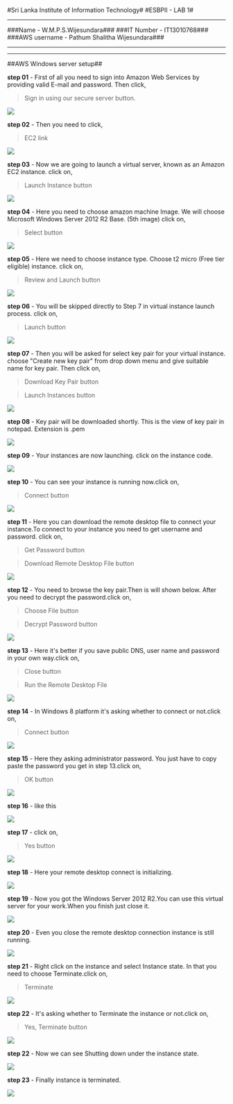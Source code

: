 #Sri Lanka Institute of Information Technology#
#ESBPII - LAB 1#

----------

###Name - W.M.P.S.Wijesundara###
###IT Number - IT13010768###
###AWS username - Pathum Shalitha Wijesundara###

----------

----------

##AWS Windows server setup##



**step 01** - First of all you need to sign into Amazon Web Services by providing valid E-mail and password. Then click, 
> Sign in using our secure server button.

![](http://i.imgur.com/HokIND5.png)




**step 02** - Then you need to click,
> EC2 link

![](http://i.imgur.com/VMDj4oS.png)




**step 03** - Now we are going to launch a virtual server, known as an Amazon EC2 instance. click on,
> Launch Instance button

![](http://i.imgur.com/Yi6XTIS.png)



**step 04** - Here you need to choose amazon machine Image. We will choose Microsoft Windows Server 2012 R2 Base. (5th image) click on,
> Select button

![](http://i.imgur.com/HLODN1w.png)



**step 05** - Here we need to choose instance type. Choose t2 micro (Free tier eligible) instance. click on,
> Review and Launch button

![](http://i.imgur.com/Njz4Ulw.png)




**step 06** - You will be skipped directly to Step 7 in virtual instance launch process. click on,
> Launch button

![](http://i.imgur.com/X92UUId.png)



**step 07** - Then you will be asked for select key pair for your virtual instance. choose "Create new key pair" from drop down menu and give suitable name for key pair. Then click on,
> Download Key Pair button

> Launch Instances button

![](http://i.imgur.com/mMRpKFy.png)



**step 08** - Key pair will be downloaded shortly. This is the view of key pair in notepad. Extension is .pem

![](http://i.imgur.com/6G4O5hT.png)



**step 09** - Your instances are now launching. click on the instance code.


![](http://i.imgur.com/Fmf5rtY.png)




**step 10** - You can see your instance is running now.click on,
> Connect button

![](http://i.imgur.com/43X70Wz.png)




**step 11** - Here you can download the remote desktop file to connect your instance.To connect to your instance you need to get username and password.  click on,
> Get Password button

> Download Remote Desktop File button

![](http://i.imgur.com/gAGKfCW.png)




**step 12** - You need to browse the key pair.Then is will shown below. After you need to decrypt the password.click on,
> Choose File button

> Decrypt Password button

![](http://i.imgur.com/xiGTklx.png)




**step 13** - Here it's better if you save public DNS, user name and password in your own way.click on,
> Close button

> Run the Remote Desktop File


![](http://i.imgur.com/bFqoERm.png)



**step 14** - In Windows 8 platform it's asking whether to connect or not.click on,
> Connect button

![](http://i.imgur.com/JVJYwvw.png)



**step 15** - Here they asking administrator password. You just have to copy paste the password you get in step 13.click on,
> OK button

![](http://i.imgur.com/26BDruS.png)




**step 16** - like this

![](http://i.imgur.com/idk2yB7.png)




**step 17** - click on,
> Yes button

![](http://i.imgur.com/CMwMLe0.png)


**step 18** - Here your remote desktop connect is initializing.

![](http://i.imgur.com/Rw2W7hk.png)




**step 19** - Now you got the Windows Server 2012 R2.You can use this virtual server for your work.When you finish just close it.

![](http://i.imgur.com/JwzgtSE.png)




**step 20** - Even you close the remote desktop connection instance is still running.

![](http://i.imgur.com/S8XLocJ.png)




**step 21** - Right click on the instance and select Instance state. In that you need to choose Terminate.click on,
> Terminate

![](http://i.imgur.com/ZU3qWNV.png)




**step 22** - It's asking whether to Terminate the instance or not.click on,
> Yes, Terminate button

![](http://i.imgur.com/sRI80Mh.png)



**step 22** - Now we can see Shutting down under the instance state.

![](http://i.imgur.com/3drU9oW.png)


**step 23** - Finally instance is terminated.

![](http://i.imgur.com/cRlq6S1.png)


